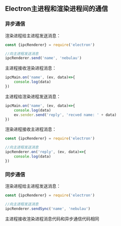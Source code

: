 ## Electron主进程和渲染进程间的通信

### 异步通信

渲染进程给主进程发送消息：

```javascript
const {ipcRenderer} = require('electron')

//向主进程发送消息
ipcRenderer.send('name', 'nebulau')
```

主进程接收渲染进程消息：

```javascript
ipcMain.on('name', (ev, data)=>{
    console.log(data)
})
```

主进程给渲染进程发送消息：

```javascript
ipcMain.on('name', (ev, data)=>{
    console.log(data)
    ev.sender.send('reply', 'recved name: ' + data)
})
```

渲染进程接收主进程消息：

```javascript
const {ipcRenderer} = require('electron')

//向主进程发送消息
ipcRenderer.on('reply', (ev, data)=>{
	console.log(data)
})
```

###  同步通信

渲染进程给主进程发送消息：

```javascript
const {ipcRenderer} = require('electron')

//向主进程发送消息
ipcRenderer.sendSync('name', 'nebulau')
```

主进程接收渲染进程消息代码和异步通信代码相同

